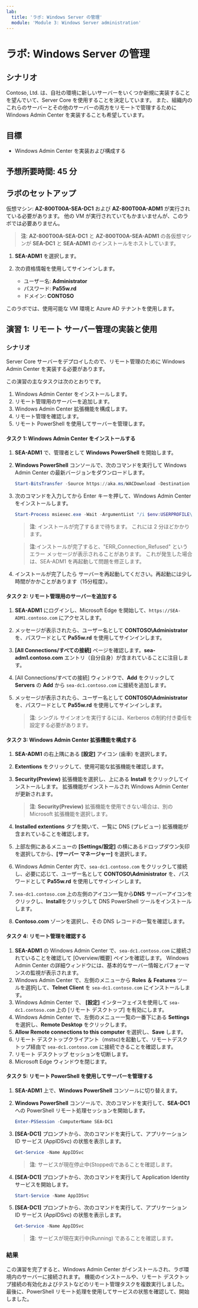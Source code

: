 ```yaml
---
lab:
  title: 'ラボ: Windows Server の管理'
  module: 'Module 3: Windows Server administration'
---
```


# <a name="lab-managing-windows-server"></a>ラボ: Windows Server の管理

## <a name="scenario"></a>シナリオ

Contoso, Ltd. は、自社の環境に新しいサーバーをいくつか新規に実装することを望んでいて、Server Core を使用することを決定しています。 また、組織内のこれらのサーバーとその他のサーバーの両方をリモートで管理するために Windows Admin Center を実装することも希望しています。

## <a name="objectives"></a>目標

- Windows Admin Center を実装および構成する

## <a name="estimated-time-45-minutes"></a>予想所要時間: 45 分

## <a name="lab-setup"></a>ラボのセットアップ

仮想マシン: **AZ-800T00A-SEA-DC1** および **AZ-800T00A-ADM1** が実行されている必要があります。 他の VM が実行されていてもかまいませんが、このラボでは必要ありません。

> **注**: **AZ-800T00A-SEA-DC1** と **AZ-800T00A-SEA-ADM1** の各仮想マシンが **SEA-DC1** と **SEA-ADM1** のインストールをホストしています。

1. **SEA-ADM1** を選択します。
1. 次の資格情報を使用してサインインします。

   - ユーザー名: **Administrator**
   - パスワード: **Pa55w.rd**
   - ドメイン: **CONTOSO**

このラボでは、使用可能な VM 環境と Azure AD テナントを使用します。 

## <a name="exercise-1-implementing-and-using-remote-server-administration"></a>演習 1: リモート サーバー管理の実装と使用

### <a name="scenario"></a>シナリオ 

Server Core サーバーをデプロイしたので、リモート管理のために Windows Admin Center を実装する必要があります。

この演習の主なタスクは次のとおりです。

1. Windows Admin Center をインストールします。
1. リモート管理用のサーバーを追加します。
1. Windows Admin Center 拡張機能を構成します。
1. リモート管理を確認します。
1. リモート PowerShell を使用してサーバーを管理します。

#### <a name="task-1-install-windows-admin-center"></a>タスク 1: Windows Admin Center をインストールする

1. **SEA-ADM1** で、管理者として **Windows PowerShell** を開始します。
1. **Windows PowerShell** コンソールで、次のコマンドを実行して Windows Admin Center の最新バージョンをダウンロードします。
    
   ```powershell
   Start-BitsTransfer -Source https://aka.ms/WACDownload -Destination "$env:USERPROFILE\Downloads\WindowsAdminCenter.msi"
   ```
1. 次のコマンドを入力してから Enter キーを押して、Windows Admin Center をインストールします。
    
   ```powershell
   Start-Process msiexec.exe -Wait -ArgumentList "/i $env:USERPROFILE\Downloads\WindowsAdminCenter.msi /qn /L*v log.txt REGISTRY_REDIRECT_PORT_80=1 SME_PORT=443 SSL_CERTIFICATE_OPTION=generate"
   ```

   > **注**: インストールが完了するまで待ちます。 これには 2 分ほどかかります。

   > **注**:インストールが完了すると、"ERR_Connection_Refused" というエラー メッセージが表示されることがあります。 これが発生した場合は、SEA-ADM1 を再起動して問題を修正します。

1. インストールが完了したら サーバーを再起動してください。再起動には少し時間がかかことがあります（15分程度）。

#### <a name="task-2-add-servers-for-remote-administration"></a>タスク 2: リモート管理用のサーバーを追加する

1. **SEA-ADM1** にログインし、Microsoft Edge を開始して、`https://SEA-ADM1.contoso.com` にアクセスします。 
1. メッセージが表示されたら、ユーザー名として **CONTOSO\\Administrator** を、パスワードとして **Pa55w.rd** を使用してサインインします。
1. **[All Connections/すべての接続]** ページを確認します。**sea-adm1.contoso.com** エントリ（自分自身）が含まれていることに注目します。 
1. [All Connections/すべての接続] ウィンドウで、**Add** をクリックして **Servers** の **Add** から `sea-dc1.contoso.com` に接続を追加します。
1. メッセージが表示されたら、ユーザー名として **CONTOSO\\Administrator** を、パスワードとして **Pa55w.rd** を使用してサインインします。

   > **注**: シングル サインオンを実行するには、Kerberos の制約付き委任を設定する必要があります。

#### <a name="task-3-configure-windows-admin-center-extensions"></a>タスク 3: Windows Admin Center 拡張機能を構成する

1. **SEA-ADM1** の右上隅にある **[設定]** アイコン (歯車) を選択します。
1. **Extentions** をクリックして、使用可能な拡張機能を確認します。
1. **Security(Preview)** 拡張機能を選択し、上にある **Install** をクリックしてインストールします。 拡張機能がインストールされ Windows Admin Center が更新されます。

   > **注**: **Security(Preview)** 拡張機能を使用できない場合は、別の Microsoft 拡張機能を選択します。

1. **Installed extentions** タブを開いて、一覧に DNS (プレビュー) 拡張機能が含まれていることを確認します。
1. 上部左側にあるメニューの **[Settings/設定]** の横にあるドロップダウン矢印を選択してから、**[サーバー マネージャー]** を選択します。
1. Windows Admin Center 内で、`sea-dc1.contoso.com` をクリックして接続し、必要に応じて、ユーザー名として **CONTOSO\\Administrator** を、パスワードとして **Pa55w.rd** を使用してサインインします。
1. `sea-dc1.contoso.com` 上の左側のアイコン一覧から**DNS** サーバーアイコンをクリックし、**Install**をクリックして DNS PowerShell ツールをインストールします。
1. **Contoso.com** ゾーンを選択し、その DNS レコードの一覧を確認します。

#### <a name="task-4-verify-remote-administration"></a>タスク 4: リモート管理を確認する

1. **SEA-ADM1** の Windows Admin Center で、`sea-dc1.contoso.com` に接続されていることを確認して [Overview/概要] ペインを確認します。 Windows Admin Center の詳細ウィンドウには、基本的なサーバー情報とパフォーマンスの監視が表示されます。
1. Windows Admin Center で、左側のメニューから **Roles ＆ Features** ツールを選択jして、**Telnet Client** を `sea-dc1.contoso.com` にインストールします。 
1. Windows Admin Center で、 **[設定]** インターフェイスを使用して `sea-dc1.contoso.com` 上の [リモート デスクトップ] を有効にします。
1. Windows Admin Center で、左側のメニュー一覧の一番下にある **Settings** を選択し、**Remote Desktop** をクリックします。
1. **Allow Remote connections to this computer** を選択し、**Save** します。
2. リモート デスクトップクライアント（mstsc)を起動して、リモートデスクトップ経由で `sea-dc1.contoso.com` に接続できることを確認します。
3. リモート デスクトップ セッションを切断します。 
4. Microsoft Edge ウィンドウを閉じます。

#### <a name="task-5-administer-servers-with-remote-powershell"></a>タスク 5: リモート PowerShell を使用してサーバーを管理する

1. **SEA-ADM1** 上で、**Windows PowerShell** コンソールに切り替えます。
1. **Windows PowerShell** コンソールで、次のコマンドを実行して、**SEA-DC1** への PowerShell リモート処理セッションを開始します。

   ```powershell
   Enter-PSSession -ComputerName SEA-DC1
   ```
1. **[SEA-DC1]** プロンプトから、次のコマンドを実行して、アプリケーション ID サービス (AppIDSvc) の状態を表示します。

   ```powershell
   Get-Service -Name AppIDSvc
   ```

   > **注**: サービスが現在停止中(Stopped)であることを確認します。

1. **[SEA-DC1]** プロンプトから、次のコマンドを実行して Application Identity サービスを開始します。

   ```powershell
   Start-Service -Name AppIDSvc
   ```
1. **[SEA-DC1]** プロンプトから、次のコマンドを実行して、アプリケーション ID サービス (AppIDSvc) の状態を表示します。

   ```powershell
   Get-Service -Name AppIDSvc
   ```

   > **注**: サービスが現在実行中(Running) であることを確認します。

### <a name="results"></a>結果

この演習を完了すると、Windows Admin Center がインストールされ、ラボ環境内のサーバーに接続されます。 機能のインストールや、リモート デスクトップ接続の有効化およびテストなどのリモート管理タスクを複数実行しました。 最後に、PowerShell リモート処理を使用してサービスの状態を確認して、開始しました。
